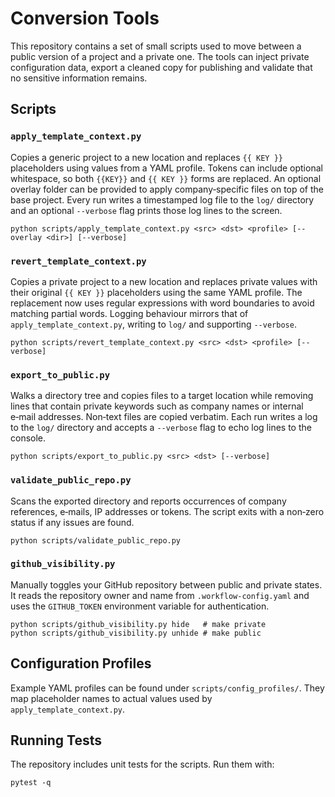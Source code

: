 # Conversion Tools

This repository contains a set of small scripts used to move between a
public version of a project and a private one.  The tools can inject
private configuration data, export a cleaned copy for publishing and
validate that no sensitive information remains.

## Scripts

### `apply_template_context.py`

Copies a generic project to a new location and replaces `{{ KEY }}`
placeholders using values from a YAML profile. Tokens can include optional
whitespace, so both `{{KEY}}` and `{{ KEY }}` forms are replaced. An optional overlay
folder can be provided to apply company‑specific files on top of the
base project.  Every run writes a timestamped log file to the `log/`
directory and an optional `--verbose` flag prints those log lines to the
screen.

```
python scripts/apply_template_context.py <src> <dst> <profile> [--overlay <dir>] [--verbose]
```

### `revert_template_context.py`

Copies a private project to a new location and replaces private values with
their original `{{ KEY }}` placeholders using the same YAML profile.  The
replacement now uses regular expressions with word boundaries to avoid
matching partial words.  Logging behaviour mirrors that of
`apply_template_context.py`, writing to `log/` and supporting `--verbose`.

```
python scripts/revert_template_context.py <src> <dst> <profile> [--verbose]
```

### `export_to_public.py`

Walks a directory tree and copies files to a target location while
removing lines that contain private keywords such as company names or
internal e‑mail addresses.  Non‑text files are copied verbatim.  Each
run writes a log to the `log/` directory and accepts a `--verbose` flag
to echo log lines to the console.

```
python scripts/export_to_public.py <src> <dst> [--verbose]
```

### `validate_public_repo.py`

Scans the exported directory and reports occurrences of company
references, e‑mails, IP addresses or tokens.  The script exits with a
non‑zero status if any issues are found.

```
python scripts/validate_public_repo.py
```

### `github_visibility.py`

Manually toggles your GitHub repository between public and private states.
It reads the repository owner and name from `.workflow-config.yaml` and uses
the `GITHUB_TOKEN` environment variable for authentication.

```
python scripts/github_visibility.py hide   # make private
python scripts/github_visibility.py unhide # make public
```

## Configuration Profiles

Example YAML profiles can be found under `scripts/config_profiles/`.
They map placeholder names to actual values used by
`apply_template_context.py`.

## Running Tests

The repository includes unit tests for the scripts.  Run them with:

```
pytest -q
```

